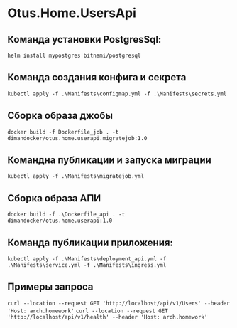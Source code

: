 # Otus.Home.UsersApi

## Команда установки PostgresSql:
```helm install mypostgres bitnami/postgresql```

## Команда создания конфига и секрета
```kubectl apply -f .\Manifests\configmap.yml -f .\Manifests\secrets.yml```

## Сборка образа джобы
```docker build -f Dockerfile_job . -t dimandocker/otus.home.userapi.migratejob:1.0```

## Командна публикации и запуска миграции
```kubectl apply -f .\Manifests\migratejob.yml```

## Сборка образа АПИ
```docker build -f .\Dockerfile_api . -t dimandocker/otus.home.userapi:1.0```

## Команда публикации приложения:
```kubectl apply -f .\Manifests\deployment_api.yml -f .\Manifests\service.yml -f .\Manifests\ingress.yml```

## Примеры запроса
```curl --location --request GET 'http://localhost/api/v1/Users' --header 'Host: arch.homework'```
```curl --location --request GET 'http://localhost/api/v1/health' --header 'Host: arch.homework'```